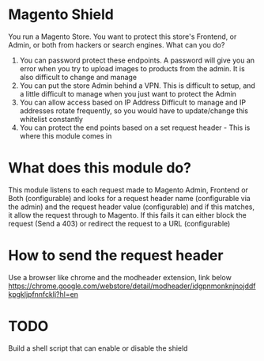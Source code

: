 # Magento Shield #

You run a Magento Store. You want to protect this store's Frontend, or Admin, or both from hackers or search engines.
What can you do?

1. You can password protect these endpoints. 
  A password will give you an error when you try to upload images to products from the admin. It is also difficult to change and manage
2. You can put the store Admin behind a VPN. 
  This is difficult to setup, and a little difficult to manage when you just want to protect the Admin
3. You can allow access based on IP Address
  Difficult to manage and IP addresses rotate frequently, so you would have to update/change this whitelist constantly
4. You can protect the end points based on a set request header - This is where this module comes in

# What does this module do? #

This module listens to each request made to Magento Admin, Frontend or Both (configurable) and looks for a request header name (configurable via the admin) and the request header value (configurable) and if this matches, it allow the request through to Magento. If this fails it can either block the request (Send a 403) or redirect the request to a URL (configurable)

# How to send the request header #

Use a browser like chrome and the modheader extension, link below
https://chrome.google.com/webstore/detail/modheader/idgpnmonknjnojddfkpgkljpfnnfcklj?hl=en

# TODO #

Build a shell script that can enable or disable the shield

